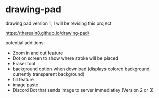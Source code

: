 # drawing-pad
drawing pad version 1, I will be revising this project

https://therealn8.github.io/drawing-pad/

potential additions:
- Zoom in and out feature
- Dot on screen to show where stroke will be placed
- Eraser tool
- background option when download (displays colored background, currently transparent background)
- fill feature 
- image paste 
- Discord Bot that sends image to server immediatley (Version 2 or 3)
